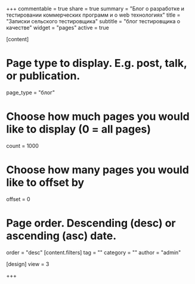 +++
commentable = true
share = true
summary = "Блог о разработке и тестировании коммерческих программ и о web технологиях"
title = "Записки сельского тестировщика"
subtitle = "блог тестировщика о качестве"
widget = "pages"
active = true

[content]
  # Page type to display. E.g. post, talk, or publication.
  page_type = "блог"
  
  # Choose how much pages you would like to display (0 = all pages)
  count = 1000
  
  # Choose how many pages you would like to offset by
  offset = 0

  # Page order. Descending (desc) or ascending (asc) date.
  order = "desc"
[content.filters]
  tag = ""
  category = ""
  author = "admin"

[design]
  view = 3

+++
